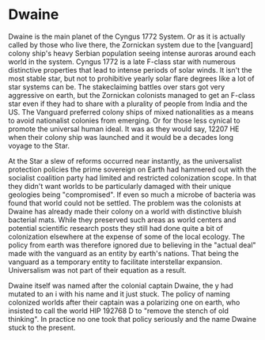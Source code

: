 # Dwaine

Dwaine is the main planet of the Cyngus 1772 System.  Or as it is actually called by those who live there, the Zornickan system due to the [vanguard] colony ship's heavy Serbian population seeing intense auroras around each world in the system.  Cyngus 1772 is a late F-class star with numerous distinctive properties that lead to intense periods of solar winds.  It isn't the most stable star, but not to prohibitive yearly solar flare degrees like a lot of star systems can be.  The stakeclaiming battles over stars got very aggressive on earth, but the Zornickan colonists managed to get an F-class star even if they had to share with a plurality of people from India and the US.  The Vanguard preferred colony ships of mixed nationalities as a means to avoid nationalist colonies from emerging.  Or for those less cynical to promote the universal human ideal.  It was as they would say, 12207 HE when their colony ship was launched and it would be a decades long voyage to the Star.

At the Star a slew of reforms occurred near instantly, as the universalist protection policies the prime sovereign on Earth had hammered out with the socialist coalition party had limited and restricted colonization scope.  In that they didn't want worlds to be particularly damaged with their unique geologies being "compromised".  If even so much a microbe of bacteria was found that world could not be settled.  The problem was the colonists at Dwaine has already made their colony on a world with distinctive bluish bacterial mats.  While they preserved such areas as world centers and potential scientific research posts they still had done quite a bit of colonization elsewhere at the expense of some of the local ecology.  The policy from earth was therefore ignored due to believing in the "actual deal" made with the vanguard as an entity by earth's nations.  That being the vanguard as a temporary entity to facilitate interstellar expansion.  Universalism was not part of their equation as a result.  

Dwaine itself was named after the colonial captain Dwaine, the y had mutated to an i with his name and it just stuck.  The policy of naming colonized worlds after their captain was a polarizing one on earth, who insisted to call the world HIP 192768 D to "remove the stench of old thinking".  In practice no one took that policy seriously and the name Dwaine stuck to the present. 
